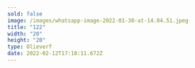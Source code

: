 ```yaml
---
sold: false
image: /images/whatsapp-image-2022-01-30-at-14.04.51.jpeg
title: "122"
width: "20"
height: "20"
type: Olieverf
date: 2022-02-12T17:18:11.672Z
---
```

